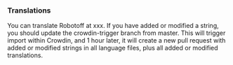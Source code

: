 ### Translations
You can translate Robotoff at xxx. If you have added or modified a string, you should update the crowdin-trigger branch from master. This will trigger import within Crowdin, and 1 hour later, it will create a new pull request with added or modified strings in all language files, plus all added or modified translations.
